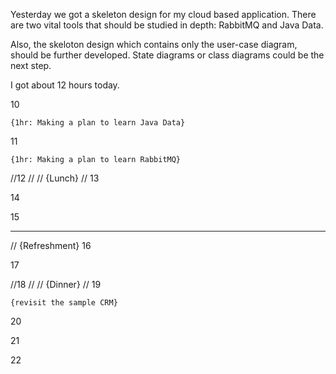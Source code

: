 Yesterday we got a skeleton design for my cloud based application. There are two vital tools that should 
be studied in depth: RabbitMQ and Java Data. 

Also, the skeloton design which contains only the user-case diagram, should be further developed. State 
diagrams or class diagrams could be the next step. 

I got about 12 hours today.

10

	{1hr: Making a plan to learn Java Data}

11

	{1hr: Making a plan to learn RabbitMQ}

//12
//
//	{Lunch}
//
13



14



15

---------
//	{Refreshment}
16



17



//18
//
//	{Dinner}
//
19

	{revisit the sample CRM}

20



21



22



